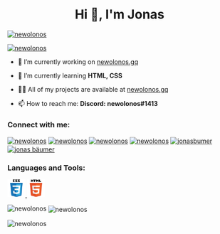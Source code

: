 <h1 align="center">Hi 👋, I'm Jonas</h1>

<p align="left"> <a href="https://github.com/ryo-ma/github-profile-trophy"><img src="https://github-profile-trophy.vercel.app/?username=newolonos" alt="newolonos" /></a> </p>

<p align="left"> <a href="https://twitter.com/newolonos" target="blank"><img src="https://img.shields.io/twitter/follow/newolonos?logo=twitter&style=for-the-badge" alt="newolonos" /></a> </p>

- 🔭 I’m currently working on [newolonos.gq](https://github.com/NEWOLONOS/newolonos.github.io)

- 🌱 I’m currently learning **HTML, CSS**

- 👨‍💻 All of my projects are available at [newolonos.gq](https://newolonos.gq)

- 📫 How to reach me: **Discord: newolonos#1413**

<h3 align="left">Connect with me:</h3>
<p align="left">
<a href="https://codepen.io/newolonos" target="blank"><img align="center" src="https://cdn.jsdelivr.net/npm/simple-icons@3.0.1/icons/codepen.svg" alt="newolonos" height="30" width="40" /></a>
<a href="https://twitter.com/newolonos" target="blank"><img align="center" src="https://cdn.jsdelivr.net/npm/simple-icons@3.0.1/icons/twitter.svg" alt="newolonos" height="30" width="40" /></a>
<a href="https://fb.com/newolonos" target="blank"><img align="center" src="https://cdn.jsdelivr.net/npm/simple-icons@3.0.1/icons/facebook.svg" alt="newolonos" height="30" width="40" /></a>
<a href="https://instagram.com/newolonos" target="blank"><img align="center" src="https://cdn.jsdelivr.net/npm/simple-icons@3.0.1/icons/instagram.svg" alt="newolonos" height="30" width="40" /></a>
<a href="https://www.behance.net/jonasbumer" target="blank"><img align="center" src="https://cdn.jsdelivr.net/npm/simple-icons@3.0.1/icons/behance.svg" alt="jonasbumer" height="30" width="40" /></a>
<a href="https://www.youtube.com/channel/UC_NTqo6nDiMtmNN4gZvDgZA" target="blank"><img align="center" src="https://cdn.jsdelivr.net/npm/simple-icons@3.0.1/icons/youtube.svg" alt="jonas bäumer" height="30" width="40" /></a>
</p>

<h3 align="left">Languages and Tools:</h3>
<p align="left"> <a href="https://www.w3schools.com/css/" target="_blank"> <img src="https://raw.githubusercontent.com/devicons/devicon/master/icons/css3/css3-original-wordmark.svg" alt="css3" width="40" height="40"/> </a> <a href="https://www.w3schools.com/html/" target="_blank"> <img src="https://raw.githubusercontent.com/devicons/devicon/master/icons/html5/html5-original-wordmark.svg" alt="html5" width="40" height="40"/> </a> </p>

<p><img align="left" src="https://github-readme-stats.vercel.app/api/top-langs?username=newolonos&show_icons=true&locale=en&layout=compact" alt="newolonos" /></p>

<p>&nbsp;<img align="center" src="https://github-readme-stats.vercel.app/api?username=newolonos&show_icons=true&locale=en" alt="newolonos" /></p>

<p><img align="center" src="https://github-readme-streak-stats.herokuapp.com/?user=newolonos&" alt="newolonos" /></p>
